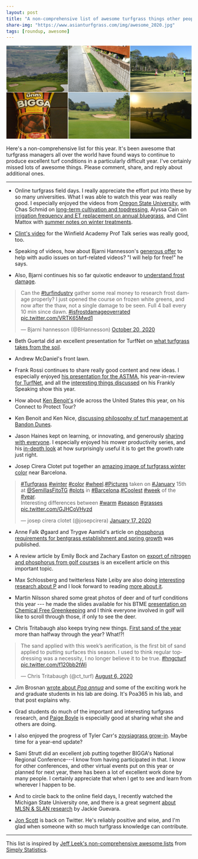 ```yaml
---
layout: post
title: "A non-comprehensive list of awesome turfgrass things other people did this year"
share-img: "https://www.asianturfgrass.com/img/awesome_2020.jpg"
tags: [roundup, awesome]
---
```


![](/img/awesome_2020.jpg)

Here's a non-comprehensive list for this year. It's been awesome that turfgrass managers all over the world have found ways to continue to produce excellent turf conditions in a particularly difficult year. I've certainly missed lots of awesome things. Please comment, share, and reply about additional ones. 

---

* Online turfgrass field days. I really appreciate the effort put into these by so many universities. What I was able to watch this year was really good. I especially enjoyed the videos from [Oregon State University](https://www.youtube.com/channel/UCHhEJD2IWTnp0GRMZEnYPpw/videos), with Chas Schmid on [long-term cultivation and topdressing](https://youtu.be/zTdmN6YqSgM), Alyssa Cain on [irrigation frequency and ET replacement on annual bluegrass](https://youtu.be/U4ayqJ6J8ds), and Clint Mattox with [summer notes on winter treatments](https://youtu.be/MLSvTctc6wk).

* [Clint's video](https://www.turfnet.com/turfnet-tv.html/winfieldtv/mattox/) for the Winfield Academy Prof Talk series was really good, too.

* Speaking of videos, how about Bjarni Hannesson's [generous offer](https://twitter.com/BHannesson/status/1339270936160313350?s=20) to help with audio issues on turf-related videos? "I will help for free!" he says.

* Also, Bjarni continues his so far quixotic endeavor to [understand frost damage](https://twitter.com/BHannesson/status/1318525178360532992?s=20).

<blockquote class="twitter-tweet"><p lang="en" dir="ltr">Can the <a href="https://twitter.com/hashtag/turfindustry?src=hash&amp;ref_src=twsrc%5Etfw">#turfindustry</a> gather some real money to research frost damage properly? I just opened the course on frozen white greens, and now after the thaw, not a single damage to be seen. Full 4 ball every 10 min since dawn. <a href="https://twitter.com/hashtag/isfrostdamageoverrated?src=hash&amp;ref_src=twsrc%5Etfw">#isfrostdamageoverrated</a> <a href="https://t.co/VRTK65Mwd1">pic.twitter.com/VRTK65Mwd1</a></p>&mdash; Bjarni hannesson (@BHannesson) <a href="https://twitter.com/BHannesson/status/1318525178360532992?ref_src=twsrc%5Etfw">October 20, 2020</a></blockquote> <script async src="https://platform.twitter.com/widgets.js" charset="utf-8"></script> 

* Beth Guertal did an excellent presentation for TurfNet on [what turfgrass takes from the soil](https://www.turfnet.com/webinar_archives.html/what-turfgrass-takes-from-the-soil-r217/).

* Andrew McDaniel's front lawn. 

* Frank Rossi continues to share really good content and new ideas. I especially enjoyed [his presentation for the ASTMA](https://youtu.be/iMtn6_Uxm3o), his year-in-review [for TurfNet](https://www.turfnet.com/webinar_archives.html/frank-s-rossi-phd-2020-the-year-in-review-r233/), and all the [interesting things discussed](https://www.asianturfgrass.com/2020-08-20-what-do-ninja-tines-poacure-mlsn-disease-models-clipvol/) on his Frankly Speaking show this year.

* How about [Ken Benoit's](https://twitter.com/kenbenoit1) ride across the United States this year, on his Connect to Protect Tour?

* Ken Benoit and Ken Nice, [discussing philosophy of turf management at Bandon Dunes](https://youtu.be/5qKE8VE_8T4).

* Jason Haines kept on learning, or innovating, and generously [sharing with everyone](http://www.turfhacker.com/). I especially enjoyed his mower productivity series, and his [in-depth look](http://www.turfhacker.com/2020/09/genki-vs-growth-ratio-is-game-changer.html) at how surprisingly useful it is to get the growth rate just right.

* Josep Cirera Clotet put together an [amazing image of turfgrass winter color](https://twitter.com/josepcirera/status/1218189209518977024) near Barcelona.

<blockquote class="twitter-tweet"><p lang="en" dir="ltr"><a href="https://twitter.com/hashtag/Turfgrass?src=hash&amp;ref_src=twsrc%5Etfw">#Turfgrass</a> <a href="https://twitter.com/hashtag/winter?src=hash&amp;ref_src=twsrc%5Etfw">#winter</a> <a href="https://twitter.com/hashtag/color?src=hash&amp;ref_src=twsrc%5Etfw">#color</a> <a href="https://twitter.com/hashtag/wheel?src=hash&amp;ref_src=twsrc%5Etfw">#wheel</a>.<a href="https://twitter.com/hashtag/Pictures?src=hash&amp;ref_src=twsrc%5Etfw">#Pictures</a> taken on <a href="https://twitter.com/hashtag/January?src=hash&amp;ref_src=twsrc%5Etfw">#January</a> 15th at <a href="https://twitter.com/SemillasFitoTG?ref_src=twsrc%5Etfw">@SemillasFitoTG</a> <a href="https://twitter.com/hashtag/plots?src=hash&amp;ref_src=twsrc%5Etfw">#plots</a> in <a href="https://twitter.com/hashtag/Barcelona?src=hash&amp;ref_src=twsrc%5Etfw">#Barcelona</a>.<a href="https://twitter.com/hashtag/Coolest?src=hash&amp;ref_src=twsrc%5Etfw">#Coolest</a> <a href="https://twitter.com/hashtag/week?src=hash&amp;ref_src=twsrc%5Etfw">#week</a> of the <a href="https://twitter.com/hashtag/year?src=hash&amp;ref_src=twsrc%5Etfw">#year</a>.<br>Interesting differences between <a href="https://twitter.com/hashtag/warm?src=hash&amp;ref_src=twsrc%5Etfw">#warm</a> <a href="https://twitter.com/hashtag/season?src=hash&amp;ref_src=twsrc%5Etfw">#season</a> <a href="https://twitter.com/hashtag/grasses?src=hash&amp;ref_src=twsrc%5Etfw">#grasses</a> <a href="https://t.co/GJHCoVHyzd">pic.twitter.com/GJHCoVHyzd</a></p>&mdash; josep cirera clotet (@josepcirera) <a href="https://twitter.com/josepcirera/status/1218189209518977024?ref_src=twsrc%5Etfw">January 17, 2020</a></blockquote> <script async src="https://platform.twitter.com/widgets.js" charset="utf-8"></script> 

* Anne Falk Øgaard and Trygve Aamlid's article on [phosphorus requirements for bentgrass establishment and spring growth](https://doi.org/10.1002/agj2.20288) was published. 

* A review article by Emily Bock and Zachary Easton on [export of nitrogen and phosphorus from golf courses](https://doi.org/10.1016/j.jenvman.2019.109817) is an excellent article on this important topic.

* Max Schlossberg and twitterless Nate Leiby are also doing [interesting research about P](https://twitter.com/TurfNutrition/status/1257496297399111686?s=20) and I look forward to reading [more about it](https://scisoc.confex.com/scisoc/2020am/prelim.cgi/Paper/126947).

* Martin Nilsson shared some great photos of deer and of turf conditions this year --- he made the slides available for his BTME [presentation on Chemical Free Greenkeeping](https://speakerdeck.com/armadilloen/chemical-free-greenkeeping-amongst-2400-deer) and I think everyone involved in golf will like to scroll through those, if only to see the deer.

* Chris Tritabaugh also keeps trying new things. [First sand of the year](https://twitter.com/ct_turf/status/1291335419221745665?s=20) more than halfway through the year? What!?!

<blockquote class="twitter-tweet"><p lang="en" dir="ltr">The sand applied with this week’s aerification, is the first bit of sand applied to putting surfaces this season. I used to think regular topdressing was a necessity, I no longer believe it to be true. <a href="https://twitter.com/hashtag/hngcturf?src=hash&amp;ref_src=twsrc%5Etfw">#hngcturf</a> <a href="https://t.co/f120bb2tWi">pic.twitter.com/f120bb2tWi</a></p>&mdash; Chris Tritabaugh (@ct_turf) <a href="https://twitter.com/ct_turf/status/1291335419221745665?ref_src=twsrc%5Etfw">August 6, 2020</a></blockquote> <script async src="https://platform.twitter.com/widgets.js" charset="utf-8"></script> 

* Jim Brosnan [wrote about *Poa annua*](https://medium.com/@UTTurfWeeds/poa-annua-im-still-here-b8d07199c173) and some of the exciting work he and graduate students in his lab are doing. It's Poa365 in his lab, and that post explains why.

* Grad students do much of the important and interesting turfgrass research, and [Paige Boyle](https://peboyle.wixsite.com/boyledworms) is especially good at sharing what she and others are doing.

* I also enjoyed the progress of Tyler Carr's [zoysiagrass grow-in](https://twitter.com/TylerTalksTurf/status/1283419171217440768?s=20). Maybe time for a year-end update?

* Sami Strutt did an excellent job putting together BIGGA's National Regional Conference---I know from having participated in that. I know for other conferences, and other virtual events put on this year or planned for next year, there has been a lot of excellent work done by many people. I certainly appreciate that when I get to see and learn from wherever I happen to be.

* And to circle back to the online field days, I recently watched the Michigan State University one, and there is a great segment [about MLSN & SLAN research](https://youtu.be/mZbLqt9Zfik?t=3024) by Jackie Guevara.

* [Jon Scott](https://twitter.com/jonscott7549/with_replies) is back on Twitter. He's reliably positive and wise, and I'm glad when someone with so much turfgrass knowledge can contribute.

---

This list is inspired by [Jeff Leek's non-comprehensive awesome lists](https://simplystatistics.org/2017/12/20/a-non-comprehensive-list-of-awesome-things-other-people-did-in-2017/) from [Simply Statistics](https://simplystatistics.org/).


 

